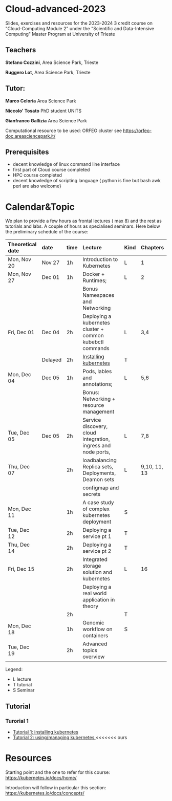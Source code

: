 # Cloud-advanced-2023
Slides, exercises and resources for the 2023-2024 3 credit course on "Cloud-Computing Module 2" under the "Scientific and Data-Intensive Computing" Master Program at University of Trieste


## Teachers

**Stefano Cozzini**, Area Science Park, Trieste

**Ruggero Lot**, Area Science Park, Trieste

## Tutor:

**Marco Celoria**  Area Science Park

**Niccolo' Tosato**  PhD student UNITS

**Gianfranco Gallizia** Area Science Park

Computational resource to be used: ORFEO cluster see https://orfeo-doc.areasciencepark.it/

## Prerequisites

  - decent knowledge of linux command line interface
  - first part of Cloud course completed
  - HPC course completed
  - decent knowledge of scripting language  ( python is fine but bash awk perl are also welcome}

# Calendar&Topic

We plan to provide a few hours as frontal lectures ( max 8) and the rest as tutorials and labs.
A couple of hours as specialised seminars.
Here below the preliminary schedule of the course:

| Theoretical date | date    | time | Lecture                                                       | Kind | Chapters     |
|:-----------------|:--------|:-----|:--------------------------------------------------------------|------|:-------------|
| Mon, Nov 20      | Nov 27  | 1h   | Introduction to Kubernetes                                    | L    | 1            |
| Mon, Nov 27      | Dec 01  | 1h   | Docker + Runtimes;                                            | L    | 2            |
|                  |         |      | Bonus Namespaces and Networking                               |      |              |
| Fri, Dec 01      | Dec 04  | 2h   | Deploying a kubernetes cluster + common kubebctl commands     | L    | 3,4          |
|                  | Delayed | 2h   | [Installing kubernetes](Intro/readme.md)                      | T    |              |
| Mon, Dec 04      | Dec 05  | 1h   | Pods, lables and annotations;                                 | L    | 5,6          |
|                  |         |      | Bonus: Networking + resource management                       |      |              |
| Tue, Dec 05      | Dec 05  | 2h   | Service discovery, cloud integration, ingress and node ports, | L    | 7,8          |
| Thu, Dec 07      |         | 2h   | loadbalancing Replica sets, Deployments, Deamon sets          | L    | 9,10, 11, 13 |
|                  |         |      | configmap and secrets                                         |      |              |
| Mon, Dec 11      |         | 1h   | A case study of complex kubernetes deployment                 | S    |              |
| Tue, Dec 12      |         | 2h   | Deploying a service pt 1                                      | T    |              |
| Thu, Dec 14      |         | 2h   | Deploying a service pt 2                                      | T    |              |
| Fri, Dec 15      |         | 2h   | Integrated storage solution and kubernetes                    | L    | 16           |
|                  |         |      | Deploying a real world application in theory                  |      |              |
|                  |         | 2h   |                                                               | T    |              |
| Mon, Dec 18      |         | 1h   | Genomic workflow on containers                                | S    |              |
| Tue, Dec 19      |         | 2h   | Advanced topics overview                                      |      |              |

Legend:
- L lecture
- T tutorial
- S Seminar

## Tutorial

### Turorial 1

- [Tutorial 1: installing    kubernetes ](Intro/readme.md)
- [Tutorial 2: using/managing kubernetes ](Intro/readme.md)
<<<<<<< ours

# Resources

Starting point and the one to refer for this course: https://kubernetes.io/docs/home/

Introduction will follow in particular this section: https://kubernetes.io/docs/concepts/
